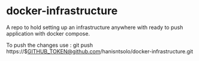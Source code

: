 # docker-infrastructure
A repo to hold setting up an infrastructure anywhere with ready to push application with docker compose.

To push the changes use : 
git push  https://$GITHUB_TOKEN@github.com/hanisntsolo/docker-infrastructure.git
